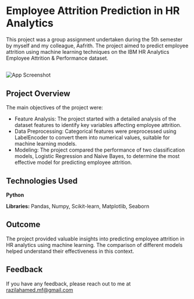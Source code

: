 
# Employee Attrition Prediction in HR Analytics

This project was a group assignment undertaken during the 5th semester by myself and my colleague, Aafrith. The project aimed to predict employee attrition using machine learning techniques on the IBM HR Analytics Employee Attrition & Performance dataset.

## 

![App Screenshot](https://editor.analyticsvidhya.com/uploads/50662High-employee-turnover.jpg)


## Project Overview


The main objectives of the project were:

- Feature Analysis: The project started with a detailed analysis of the dataset features to identify key variables affecting employee attrition.
- Data Preprocessing: Categorical features were preprocessed using LabelEncoder to convert them into numerical values, suitable for machine learning models.
- Modeling: The project compared the performance of two classification models, Logistic Regression and Naive Bayes, to determine the most effective model for predicting employee attrition.





## Technologies Used

**Python**

**Libraries:** Pandas, Numpy, Scikit-learn, Matplotlib, Seaborn

## Outcome

The project provided valuable insights into predicting employee attrition in HR analytics using machine learning. The comparison of different models helped understand their effectiveness in this context.
## Feedback

If you have any feedback, please reach out to me at razilahamed.mf@gmail.com

